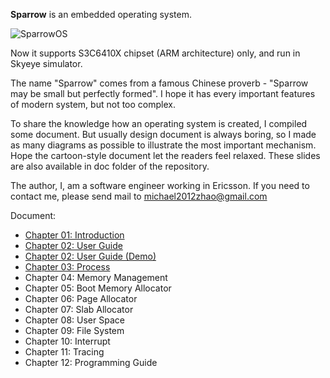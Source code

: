 **Sparrow** is an embedded operating system.

![SparrowOS](https://raw.github.com/michael2012z/Sparrow/master/doc/logo_280x160.png)

Now it supports S3C6410X chipset (ARM architecture) only, and run in Skyeye simulator.

The name "Sparrow" comes from a famous Chinese proverb - "Sparrow may be small but perfectly formed". I hope it has every important features of modern system, but not too complex.

To share the knowledge how an operating system is created, I compiled some document. But usually design document is always boring, so I made as many diagrams as possible to illustrate the most important mechanism. Hope the cartoon-style document let the readers feel relaxed. These slides are also available in doc folder of the repository.

The author, I, am a software engineer working in Ericsson. If you need to contact me, please send mail to michael2012zhao@gmail.com

Document:
* [Chapter 01: Introduction](https://github.com/michael2012z/Sparrow/wiki/Chapter-01:-Introduction)
* [Chapter 02: User Guide](https://github.com/michael2012z/Sparrow/wiki/Chapter-02:-User-Guide)
* [Chapter 02: User Guide (Demo)](https://github.com/michael2012z/Sparrow/wiki/Chapter-02:-User-Guide-(Demo))
* [Chapter 03: Process](https://github.com/michael2012z/Sparrow/wiki/Chapter-03:-Process)
* Chapter 04: Memory Management
* Chapter 05: Boot Memory Allocator
* Chapter 06: Page Allocator
* Chapter 07: Slab Allocator
* Chapter 08: User Space
* Chapter 09: File System
* Chapter 10: Interrupt
* Chapter 11: Tracing
* Chapter 12: Programming Guide
